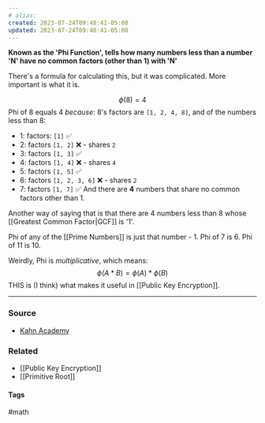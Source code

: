 ```yaml
---
# alias:
created: 2023-07-24T09:48:41-05:00
updated: 2023-07-24T09:48:41-05:00
---
```

**Known as the 'Phi Function', tells how many numbers less than a number 'N' have no common factors (other than 1) with 'N'**

There's a formula for calculating this, but it was complicated. More important is what it is.

$$\phi(8) = 4$$
Phi of 8 equals 4 *because*:
8's factors are `[1, 2, 4, 8]`, and of the numbers less than 8:
- 1: factors: `[1]` ✅
- 2: factors `[1, 2]`  ❌ - shares `2`
- 3: factors `[1, 3]` ✅
- 4: factors `[1, 4]` ❌ - shares `4`
- 5: factors `[1, 5]` ✅
- 6: factors `[1, 2, 3, 6]` ❌ - shares `2`
- 7: factors `[1, 7]` ✅
And there are **4** numbers that share no common factors other than 1.

Another way of saying that is that there are 4 numbers less than 8 whose [[Greatest Common Factor|GCF]] is '1'.

Phi of any of the [[Prime Numbers]] is just that number - 1. Phi of 7 is 6. Phi of 11 is 10.

Weirdly, Phi is *multiplicative*, which means:
$$\phi(A*B)=\phi(A)*\phi(B)$$
THIS is (I think) what makes it useful in [[Public Key Encryption]]. 

---
### Source
- [Kahn Academy](https://www.khanacademy.org/computing/computer-science/cryptography/modern-crypt/v/euler-s-totient-function-phi-function)

### Related
- [[Public Key Encryption]]
- [[Primitive Root]]

#### Tags
#math 